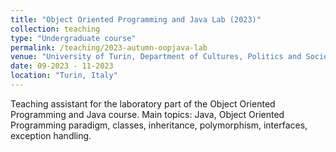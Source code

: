 ```yaml
---
title: "Object Oriented Programming and Java Lab (2023)"
collection: teaching
type: "Undergraduate course"
permalink: /teaching/2023-autumn-oopjava-lab
venue: "University of Turin, Department of Cultures, Politics and Society"
date: 09-2023 - 11-2023
location: "Turin, Italy"
---
```


Teaching assistant for the laboratory part of the Object Oriented Programming and Java course. Main topics: Java, Object Oriented Programming paradigm, classes, inheritance, polymorphism, interfaces, exception handling.

<!-- Heading 1
======

Heading 2
======

Heading 3
====== -->